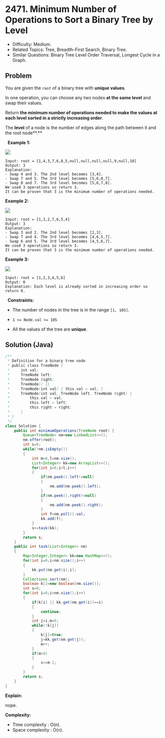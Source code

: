 # 2471. Minimum Number of Operations to Sort a Binary Tree by Level

- Difficulty: Medium.
- Related Topics: Tree, Breadth-First Search, Binary Tree.
- Similar Questions: Binary Tree Level Order Traversal, Longest Cycle in a Graph.

## Problem

You are given the ```root``` of a binary tree with **unique values**.

In one operation, you can choose any two nodes **at the same level** and swap their values.

Return **the minimum number of operations needed to make the values at each level sorted in a **strictly increasing order****.

The **level** of a node is the number of edges along the path between it and the root node**.**

 
**Example 1:**

![](https://assets.leetcode.com/uploads/2022/09/18/image-20220918174006-2.png)

```
Input: root = [1,4,3,7,6,8,5,null,null,null,null,9,null,10]
Output: 3
Explanation:
- Swap 4 and 3. The 2nd level becomes [3,4].
- Swap 7 and 5. The 3rd level becomes [5,6,8,7].
- Swap 8 and 7. The 3rd level becomes [5,6,7,8].
We used 3 operations so return 3.
It can be proven that 3 is the minimum number of operations needed.
```

**Example 2:**

![](https://assets.leetcode.com/uploads/2022/09/18/image-20220918174026-3.png)

```
Input: root = [1,3,2,7,6,5,4]
Output: 3
Explanation:
- Swap 3 and 2. The 2nd level becomes [2,3].
- Swap 7 and 4. The 3rd level becomes [4,6,5,7].
- Swap 6 and 5. The 3rd level becomes [4,5,6,7].
We used 3 operations so return 3.
It can be proven that 3 is the minimum number of operations needed.
```

**Example 3:**

![](https://assets.leetcode.com/uploads/2022/09/18/image-20220918174052-4.png)

```
Input: root = [1,2,3,4,5,6]
Output: 0
Explanation: Each level is already sorted in increasing order so return 0.
```

 
**Constraints:**


	
- The number of nodes in the tree is in the range ```[1, 105]```.
	
- ```1 <= Node.val <= 105```
	
- All the values of the tree are **unique**.



## Solution (Java)

```java
/**
 * Definition for a binary tree node.
 * public class TreeNode {
 *     int val;
 *     TreeNode left;
 *     TreeNode right;
 *     TreeNode() {}
 *     TreeNode(int val) { this.val = val; }
 *     TreeNode(int val, TreeNode left, TreeNode right) {
 *         this.val = val;
 *         this.left = left;
 *         this.right = right;
 *     }
 * }
 */
class Solution {
    public int minimumOperations(TreeNode root) {
        Queue<TreeNode> nm=new LinkedList<>();
        nm.offer(root);
        int s=0;
        while(!nm.isEmpty())
        {
            int m=0,l=nm.size();
            List<Integer> kk=new ArrayList<>();
            for(int i=0;i<l;i++)
            {
                if(nm.peek().left!=null)
                {
                    nm.add(nm.peek().left);
                }
                if(nm.peek().right!=null)
                {
                    nm.add(nm.peek().right);
                }
                int f=nm.poll().val;
                kk.add(f);
            }
            s+=task(kk);
        }
        return s;
    }
    public int task(List<Integer> nm)
    {
        Map<Integer,Integer> kk=new HashMap<>();
        for(int i=0;i<nm.size();i++)
        {
            kk.put(nm.get(i),i);
        }
        Collections.sort(nm);
        boolean k[]=new boolean[nm.size()];
        int s=0;
        for(int i=0;i<nm.size();i++)
        {
            if(k[i] || kk.get(nm.get(i))==i)
            {
                continue;
            }
            int j=i,m=0;
            while(!k[j])
            {
                k[j]=true;
                j=kk.get(nm.get(j));
                m++;
            }
            if(m>0)
            {
                s+=m-1;
            }
        }
        return s;
    }
}
```

**Explain:**

nope.

**Complexity:**

* Time complexity : O(n).
* Space complexity : O(n).
